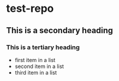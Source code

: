 test-repo
=========

## This is a secondary heading
### This is a tertiary heading

* first item in a list
* second item in a list
* third item in a list

